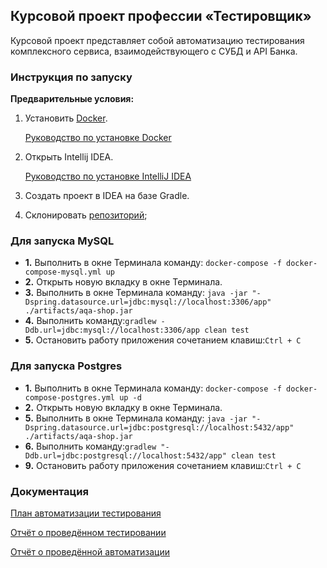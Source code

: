 
## Курсовой проект профессии «Тестировщик»
Курсовой проект представляет собой автоматизацию тестирования комплексного сервиса, взаимодействующего с СУБД и API Банка.

### **Инструкция по запуску**
**Предварительные условия:**
1. Установить [Docker](https://www.docker.com/).
   
   [Руководство по установке Docker](https://github.com/netology-code/aqa-homeworks/blob/master/docker/installation.md)
2. Открыть Intellij IDEA.
   
   [Руководство по установке IntelliJ IDEA](https://github.com/netology-code/javaqa-homeworks/blob/master/intro/idea.md)
3. Создать проект в IDEA на базе Gradle.
4. Склонировать [репозиторий](https://github.com/Ekaterina5885/Course_Work);

### **Для запуска MySQL**

   - **1.** Выполнить в окне Терминала команду: ```docker-compose -f docker-compose-mysql.yml up```
   - **2.** Открыть новую вкладку в окне Терминала.
   - **3.** Выполнить в окне Терминала команду: ```java -jar "-Dspring.datasource.url=jdbc:mysql://localhost:3306/app" ./artifacts/aqa-shop.jar```
   - **4.** Выполнить команду:```gradlew -Ddb.url=jdbc:mysql://localhost:3306/app clean test```
   - **5.** Остановить работу приложения сочетанием клавиш:```Ctrl + C```

### **Для запуска Postgres**

   - **1.** Выполнить в окне Терминала команду: ```docker-compose -f docker-compose-postgres.yml up -d```
   - **2.** Открыть новую вкладку в окне Терминала.
   - **5.** Выполнить в окне Терминала команду: ```java -jar "-Dspring.datasource.url=jdbc:postgresql://localhost:5432/app" ./artifacts/aqa-shop.jar```
   - **6.** Выполнить команду:```gradlew "-Ddb.url=jdbc:postgresql://localhost:5432/app" clean test```
   - **9.** Остановить работу приложения сочетанием клавиш:```Ctrl + C```

### Документация

[План автоматизации тестирования](https://github.com/Ekaterina5885/Course_Work/blob/master/documents/Plan.md)

[Отчёт о проведённом тестировании](https://github.com/Ekaterina5885/Course_Work/blob/master/documents/Report.md)

[Отчёт о проведённой автоматизации](https://github.com/Ekaterina5885/Course_Work/blob/master/documents/Summary.md)
